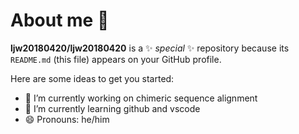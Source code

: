 # About me 👋


**ljw20180420/ljw20180420** is a ✨ _special_ ✨ repository because its `README.md` (this file) appears on your GitHub profile.

Here are some ideas to get you started:

- 🔭 I’m currently working on chimeric sequence alignment
- 🌱 I’m currently learning github and vscode
- 😄 Pronouns: he/him


